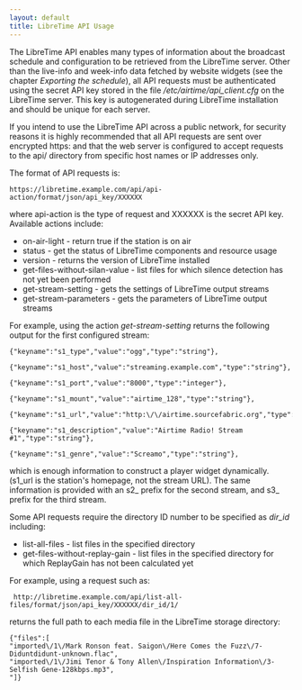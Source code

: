 ```yaml
---
layout: default
title: LibreTime API Usage
---
```


The LibreTime API enables many types of information about the broadcast schedule and configuration to be retrieved from the LibreTime server. Other than the live-info and week-info data fetched by website widgets (see the chapter *Exporting the schedule*), all API requests must be authenticated using the secret API key stored in the file */etc/airtime/api\_client.cfg* on the LibreTime server. This key is autogenerated during LibreTime installation and should be unique for each server.

If you intend to use the LibreTime API across a public network, for security reasons it is highly recommended that all API requests are sent over encrypted https: and that the web server is configured to accept requests to the api/ directory from specific host names or IP addresses only.

The format of API requests is:

    https://libretime.example.com/api/api-action/format/json/api_key/XXXXXX

where api-action is the type of request and XXXXXX is the secret API key. Available actions include:

-   on-air-light - return true if the station is on air
-   status - get the status of LibreTime components and resource usage
-   version - returns the version of LibreTime installed
-   get-files-without-silan-value - list files for which silence detection has not yet been performed
-   get-stream-setting - gets the settings of LibreTime output streams
-   get-stream-parameters - gets the parameters of LibreTime output streams

For example, using the action *get-stream-setting* returns the following output for the first configured stream:

    {"keyname":"s1_type","value":"ogg","type":"string"},

    {"keyname":"s1_host","value":"streaming.example.com","type":"string"},

    {"keyname":"s1_port","value":"8000","type":"integer"},

    {"keyname":"s1_mount","value":"airtime_128","type":"string"},

    {"keyname":"s1_url","value":"http:\/\/airtime.sourcefabric.org","type":"string"},

    {"keyname":"s1_description","value":"Airtime Radio! Stream
    #1","type":"string"},

    {"keyname":"s1_genre","value":"Screamo","type":"string"},

which is enough information to construct a player widget dynamically. (s1\_url is the station's homepage, not the stream URL). The same information is provided with an s2\_ prefix for the second stream, and s3\_ prefix for the third stream.

Some API requests require the directory ID number to be specified as *dir\_id* including:

-   list-all-files - list files in the specified directory
-   get-files-without-replay-gain - list files in the specified directory for which ReplayGain has not been calculated yet

For example, using a request such as:

     http://libretime.example.com/api/list-all-files/format/json/api_key/XXXXXX/dir_id/1/

returns the full path to each media file in the LibreTime storage directory:

    {"files":[
    "imported\/1\/Mark Ronson feat. Saigon\/Here Comes the Fuzz\/7-Diduntdidunt-unknown.flac",
    "imported\/1\/Jimi Tenor & Tony Allen\/Inspiration Information\/3-Selfish Gene-128kbps.mp3",
    "]}
